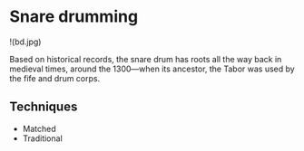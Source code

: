 # Snare drumming

!(bd.jpg)

Based on historical records, the snare drum has roots all the way back in medieval times, around the 1300—when its ancestor, the Tabor was used by the fife and drum corps.

## Techniques 
- Matched
- Traditional

